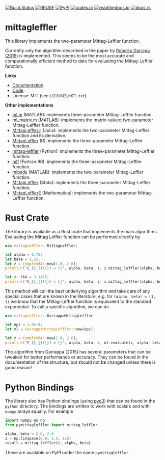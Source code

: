 [![Build Status](https://github.com/alexfikl/mittagleffler/workflows/CI/badge.svg)](https://github.com/alexfikl/mittagleffler/actions?query=branch%3Amain+workflow%3ACI)
[![REUSE](https://api.reuse.software/badge/github.com/alexfikl/mittagleffler)](https://api.reuse.software/info/github.com/alexfikl/mittagleffler)
[![PyPI](https://badge.fury.io/py/pymittagleffler.svg)](https://pypi.org/project/pymittagleffler/)
[![crates.io](https://img.shields.io/crates/v/mittagleffler)](https://crates.io/crates/mittagleffler)
[![readthedocs.io](https://img.shields.io/readthedocs/mittagleffler?label=rtd.io&color=%234280B2)](https://mittagleffler.readthedocs.io/en/latest)
[![docs.rs](https://img.shields.io/docsrs/mittagleffler?label=docs.rs&color=%23B6690D)](https://docs.rs/mittagleffler/latest/mittagleffler/)

# mittagleffler

This library implements the two-parameter Mittag-Leffler function.

Currently only the algorithm described in the paper by [Roberto Garrapa (2015)](<https://doi.org/10.1137/140971191>)
is implemented. This seems to be the most accurate and computationally efficient
method to date for evaluating the Mittag-Leffler function.

**Links**

* [Documentation](https://mittagleffler.readthedocs.io).
* [Code](https://github.com/alexfikl/mittagleffler).
* License: MIT (see `LICENSES/MIT.txt`).

**Other implementations**

* [ml.m](https://www.mathworks.com/matlabcentral/fileexchange/48154-the-mittag-leffler-function) (MATLAB):
  implements three-parameter Mittag-Leffler function.
* [ml_matrix.m](https://www.mathworks.com/matlabcentral/fileexchange/66272-mittag-leffler-function-with-matrix-arguments) (MATLAB):
  implements the matrix-valued two-parameter Mittag-Leffler function.
* [MittagLeffler.jl](https://github.com/JuliaMath/MittagLeffler.jl) (Julia):
  implements the two-parameter Mittag-Leffler function and its derivative.
* [MittagLeffler](https://github.com/gurteksinghgill/MittagLeffler) (R):
  implements the three-parameter Mittag-Leffler function.
* [mittag-leffler](https://github.com/khinsen/mittag-leffler) (Python):
  implements the three-parameter Mittag-Leffler function.
* [mlf](https://github.com/tranqv/Mittag-Leffler-function-and-its-derivative) (Fortran 90):
  implements the three-parameter Mittag-Leffler function.
* [mlpade](https://github.com/matt-black/mlpade) (MATLAB):
  implements the two-parameter Mittag-Leffler function.
* [MittagLeffler](https://github.com/droodman/Mittag-Leffler-for-Stata) (Stata):
  implements the three-parameter Mittag-Leffler function.
* [MittagLefflerE](https://reference.wolfram.com/language/ref/MittagLefflerE.html.en) (Mathematica):
  implements the two-parameter Mittag-Leffler function.

# Rust Crate

The library is available as a Rust crate that implements the main algorithms.
Evaluating the Mittag Leffler function can be performed directly by

```rust
use mittagleffler::MittagLeffler;

let alpha = 0.75;
let beta = 1.25;
let z = Complex64::new(1.0, 2.0);
println!("E_{}_{}({}) = {}", alpha, beta, z, z.mittag_leffler(alpha, beta));

let z: f64 = 3.1415;
println!("E_{}_{}({}) = {}", alpha, beta, z, z.mittag_leffler(alpha, beta));
```

This method will call the best underlying algorithm and take care of any special
cases that are known in the literature, e.g. for `(alpha, beta) = (1, 1)` we
know that the Mittag-Leffler function is equivalent to the standard exponential.
To call a specific algorithm, we can do

```rust
use mittagleffler::GarrappaMittagLeffler

let eps = 1.0e-8;
let ml = GarrappaMittagLeffler::new(eps);

let z = Complex64::new(1.0, 2.0);
println!("E_{}_{}({}) = {}", alpha, beta, z, ml.evaluate(z, alpha, beta));
```

The algorithm from Garrappa (2015) has several parameters that can be tweaked
for better performance or accuracy. They can be found in the documentation of the
structure, but should not be changed unless there is good reason!

Python Bindings
===============

The library also has Python bindings (using [pyo3](https://github.com/PyO3/pyo3))
that can be found in the `python` directory. The bindings are written to work
with scalars and with `numpy` arrays equally. For example

```python
import numpy as np
from pymittagleffler import mittag_leffler

alpha, beta = 2.0, 2.0
z = np.linspace(0.0, 1.0, 128)
result = mittag_leffler(z, alpha, beta)
```

These are available on PyPI under the name `pymittagleffler`.
